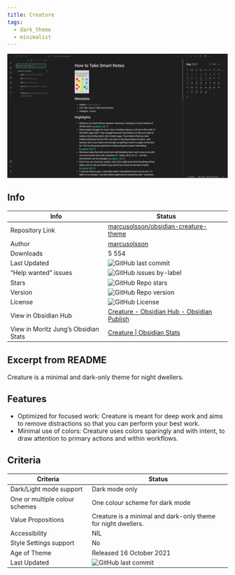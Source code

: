 ```yaml
---
title: Creature
tags:
  - dark_theme
  - minimalist
---
```


![Creature Theme Screenshot](https://raw.githubusercontent.com/marcusolsson/obsidian-creature-theme/refs/heads/main/screenshot.png)

## Info

|Info|Status|
|---|---|
|Repository Link|[marcusolsson/obsidian-creature-theme](https://github.com/marcusolsson/obsidian-creature-theme)|
|Author|[marcusolsson](https://github.com/marcusolsson)|
|Downloads|5 554|
|Last Updated|![GitHub last commit](https://img.shields.io/github/last-commit/marcusolsson/obsidian-creature-theme?color=573E7A&amp;label=last%20update&amp;logo=github&amp;style=for-the-badge)|
|“Help wanted” issues|![GitHub issues by-label](https://img.shields.io/github/issues/marcusolsson/obsidian-creature-theme/help%20wanted?color=573E7A&amp;logo=github&amp;style=for-the-badge)|
|Stars|![GitHub Repo stars](https://img.shields.io/github/stars/marcusolsson/obsidian-creature-theme?color=573E7A&amp;logo=github&amp;style=for-the-badge)|
|Version|![GitHub Repo version](https://img.shields.io/github/v/release/marcusolsson/obsidian-creature-theme?color=573E7A&amp;logo=github&amp;style=for-the-badge&sort=semver)|
|License|![GitHub License](https://img.shields.io/github/license/marcusolsson/obsidian-creature-theme?style=for-the-badge)|
|View in Obsidian Hub|[Creature \- Obsidian Hub \- Obsidian Publish](https://publish.obsidian.md/hub/02+-+Community+Expansions/02.05+All+Community+Expansions/Themes/Creature)|
|View in Moritz Jung’s Obsidian Stats|[Creature \| Obsidian Stats](https://www.moritzjung.dev/obsidian-stats/themes/creature/)|

## Excerpt from README

Creature is a minimal and dark-only theme for night dwellers.

## Features

- Optimized for focused work: Creature is meant for deep work and aims to remove distractions so that you can perform your best work.
- Minimal use of colors: Creature uses colors sparingly and with intent, to draw attention to primary actions and within workflows.

## Criteria

|Criteria|Status|
|---|---|
|Dark/Light mode support|Dark mode only|
|One or multiple colour schemes|One colour scheme for dark mode|
|Value Propositions|Creature is a minimal and dark-only theme for night dwellers.|
|Accessibility|NIL|
|Style Settings support|No|
|Age of Theme|Released 16 October 2021|
|Last Updated|![GitHub last commit](https://img.shields.io/github/last-commit/marcusolsson/obsidian-creature-theme?color=573E7A&amp;label=last%20update&amp;logo=github&amp;style=for-the-badge)|
